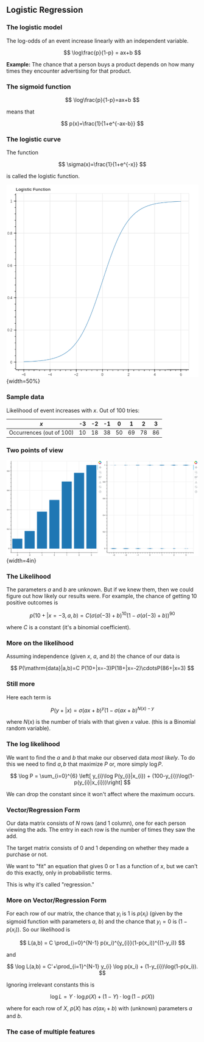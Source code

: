 ## Logistic Regression

### The logistic model

The log-odds of an event increase linearly with an independent variable.

$$
\log\frac{p}{1-p} = ax+b
$$

**Example:** The chance that a person buys a product depends on how many times they encounter advertising for that product.

### The sigmoid function

$$
\log\frac{p}{1-p}=ax+b
$$

means that

$$
p(x)=\frac{1}{1+e^{-ax-b}}
$$

### The logistic curve

The function

$$
\sigma(x)=\frac{1}{1+e^{-x}}
$$

is called the logistic function.

![Logistic Curve](logistic_curve.png){width=50%}

### Sample data

Likelihood of event increases with $x$. Out of 100 tries:

| $x$                      | -3  | -2  | -1  | 0   | 1   | 2   | 3   |
| ------------------------ | --- | --- | --- | --- | --- | --- | --- |
| Occurrences (out of 100) | 10  | 18  | 38  | 50  | 69  | 78  | 86  |

### Two points of view

![Logistic Data](logistic_plots.png){width=4in}

### The Likelihood

The parameters $a$ and $b$ are unknown. But if we knew them, then
we could figure out how likely our results were. For example,
the chance of getting $10$ positive outcomes is

$$
p(10+ | x=-3, a,b) = C(\sigma(a(-3)+b)^{10}(1-\sigma(a(-3)+b))^{90}
$$

where $C$ is a constant (it's a binomial coefficient).

### More on the likelihood

Assuming independence (given $x$, $a$, and $b$) the chance of our data
is

$$
P(\mathrm{data}|a,b)=C P(10+|x=-3)P(18+|x=-2)\cdotsP(86+|x=3)
$$

### Still more

Here each term is

$$
P(y+|x)=\sigma(ax+b)^{y}(1-\sigma(ax+b)^{N(x)-y}
$$

where $N(x)$ is the number of trials with that given $x$ value. (this is a Binomial random variable).

### The log likelihood

We want to find the $a$ and $b$ that make our observed data _most likely_. To do this we need to find $a,b$ that maximize $P$ or, more simply $\log P$.

$$
\log P = \sum_{i=0}^{6} \left[ y_{i}\log P(y_{i}|x_{i}) + (100-y_{i})\log(1-p(y_{i}|x_{i}))\right]
$$

We can drop the constant since it won't affect where the maximum occurs.

### Vector/Regression Form

Our data matrix consists of $N$ rows (and 1 column), one for each person viewing the ads. The entry in each row is the number of times they saw the add.

The target matrix consists of 0 and 1 depending on whether they made a purchase or not.

We want to "fit" an equation that gives $0$ or $1$ as a function of $x$, but we can't do this exactly, only in probabilistic terms.

This is why it's called "regression."

### More on Vector/Regression Form

For each row of our matrix, the chance that $y_i$ is $1$
is $p(x_i)$ (given by the sigmoid function with parameters $a$, $b$) and the chance that $y_i=0$ is $(1-p(x_i))$. So our likelihood is

$$
L(a,b) = C \prod_{i=0}^{N-1} p(x_i)^{y_{i}}(1-p(x_i))^{(1-y_i)}
$$

and

$$
\log L(a,b) = C'+\prod_{i=1}^{N-1} y_{i} \log p(x_i) + (1-y_{i})\log(1-p(x_i)).
$$

Ignoring irrelevant constants this is

$$
\log L = Y\cdot\log p(X) + (1-Y)\cdot\log(1-p(X))
$$

where for each row of $X$, $p(X)$ has $\sigma(ax_i+b)$ with
(unknown) parameters $a$ and $b$.

### The case of multiple features
